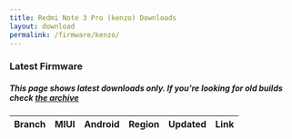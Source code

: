 ```yaml
---
title: Redmi Note 3 Pro (kenzo) Downloads
layout: download
permalink: /firmware/kenzo/
---
```


### Latest Firmware
##### This page shows latest downloads only. If you're looking for old builds check [the archive](/archive/firmware/kenzo/)


<div class="table-responsive-md">
<table id="firmware" class="compact table table-striped table-hover table-sm">
    <thead class="thead-dark">
        <tr>
            <th>Branch</th>
            <th>MIUI</th>
            <th>Android</th>
            <th>Region</th>
            <th>Updated</th>
            <th>Link</th>
        </tr>
    </thead>
    <script>loadFirmwareDownloads('kenzo', 'latest')</script>
</table>
</div>
